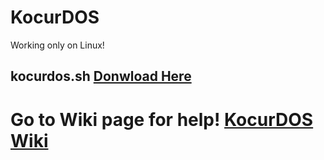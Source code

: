 # KocurDOS
Working only on Linux!

## kocurdos.sh [Donwload Here](https://github.com/Kocurowy96/KocurDOS/releases/tag/KocurDOS)

# Go to Wiki page for help! [KocurDOS Wiki](https://github.com/Kocurowy96/KocurDOS/wiki)
